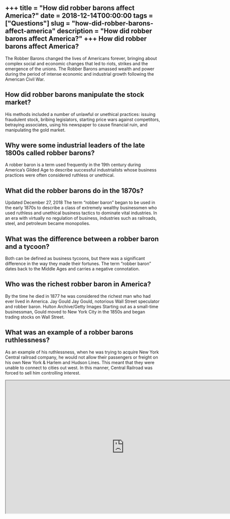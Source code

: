 +++
title = "How did robber barons affect America?"
date = 2018-12-14T00:00:00
tags = ["Questions"]
slug = "how-did-robber-barons-affect-america"
description = "How did robber barons affect America?"
+++
How did robber barons affect America?
-------------------------------------

The Robber Barons changed the lives of Americans forever, bringing about complex social and economic changes that led to riots, strikes and the emergence of the unions. The Robber Barons amassed wealth and power during the period of intense economic and industrial growth following the American Civil War.

How did robber barons manipulate the stock market?
--------------------------------------------------

His methods included a number of unlawful or unethical practices: issuing fraudulent stock, bribing legislators, starting price wars against competitors, betraying associates, using his newspaper to cause financial ruin, and manipulating the gold market.

Why were some industrial leaders of the late 1800s called robber barons?
------------------------------------------------------------------------

A robber baron is a term used frequently in the 19th century during America’s Gilded Age to describe successful industrialists whose business practices were often considered ruthless or unethical.

What did the robber barons do in the 1870s?
-------------------------------------------

Updated December 27, 2018 The term “robber baron” began to be used in the early 1870s to describe a class of extremely wealthy businessmen who used ruthless and unethical business tactics to dominate vital industries. In an era with virtually no regulation of business, industries such as railroads, steel, and petroleum became monopolies.

What was the difference between a robber baron and a tycoon?
------------------------------------------------------------

Both can be defined as business tycoons, but there was a significant difference in the way they made their fortunes. The term “robber baron” dates back to the Middle Ages and carries a negative connotation.

Who was the richest robber baron in America?
--------------------------------------------

By the time he died in 1877 he was considered the richest man who had ever lived in America. Jay Gould Jay Gould, notorious Wall Street speculator and robber baron. Hulton Archive/Getty Images Starting out as a small-time businessman, Gould moved to New York City in the 1850s and began trading stocks on Wall Street.

What was an example of a robber barons ruthlessness?
----------------------------------------------------

As an example of his ruthlessness, when he was trying to acquire New York Central railroad company, he would not allow their passengers or freight on his own New York &amp; Harlem and Hudson Lines. This meant that they were unable to connect to cities out west. In this manner, Central Railroad was forced to sell him controlling interest.

<iframe allow="accelerometer; autoplay; clipboard-write; encrypted-media; gyroscope; picture-in-picture" allowfullscreen="" class="__youtube_prefs__  epyt-is-override  no-lazyload" data-no-lazy="1" data-origheight="433" data-origwidth="770" data-skipgform_ajax_framebjll="" height="433" id="_ytid_30964" loading="lazy" src="https://www.youtube.com/embed/9uZiESiaa-U?enablejsapi=1&autoplay=0&cc_load_policy=0&cc_lang_pref=&iv_load_policy=1&loop=0&modestbranding=0&rel=1&fs=1&playsinline=0&autohide=2&theme=dark&color=red&controls=1&" title="YouTube player" width="770"></iframe>